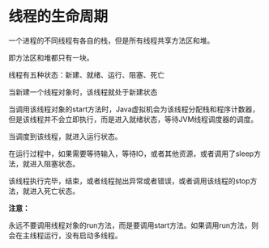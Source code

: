 # 线程的生命周期



一个进程的不同线程有各自的栈，但是所有线程共享方法区和堆。

即方法区和堆都只有一块。



线程有五种状态：新建、就绪、运行、阻塞、死亡

当新建一个线程对象时，该线程就处于新建状态

当调用该线程对象的start方法时，Java虚拟机会为该线程分配栈和程序计数器，但是该线程并不会立即执行，而是进入就绪状态，等待JVM线程调度器的调度。

当调度到该线程，就进入运行状态。

在运行过程中，如果需要等待输入，等待IO，或者其他资源，或者调用了sleep方法，就进入阻塞状态。

该线程执行完毕，结束，或者线程抛出异常或者错误，或者调用该线程的stop方法，就进入死亡状态。



**注意：**

永远不要调用线程对象的run方法，而是要调用start方法。如果调用run方法，则会在主线程运行，没有启动多线程。






